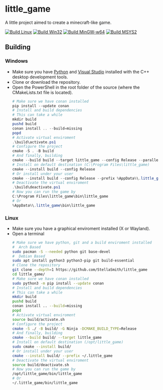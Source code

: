 # little_game
A little project aimed to create a minecraft-like game.

[![Build Linux](https://github.com/StellaSmith/little_game/actions/workflows/linux.yml/badge.svg)](https://github.com/StellaSmith/little_game/actions/workflows/linux.yml)
[![Build Win32](https://github.com/StellaSmith/little_game/actions/workflows/win32.yml/badge.svg)](https://github.com/StellaSmith/little_game/actions/workflows/win32.yml)
[![Build MinGW-w64](https://github.com/StellaSmith/little_game/actions/workflows/mingw.yml/badge.svg)](https://github.com/StellaSmith/little_game/actions/workflows/mingw.yml)
[![Build MSYS2](https://github.com/StellaSmith/little_game/actions/workflows/msys2.yml/badge.svg)](https://github.com/StellaSmith/little_game/actions/workflows/msys2.yml)

## Building
### Windows
- Make sure you have [Python](https://www.python.org/downloads/windows/) and [Visual Studio](https://visualstudio.microsoft.com/) installed with the C++ desktop development tools.
- Clone or download the repository.
- Open the PowerShell in the root folder of the source (where the CMakeLists.txt file is located).
  ```powershell
  # Make sure we have conan installed
  pip install --update conan
  # Install and build dependencies
  # This can take a while
  mkdir build
  pushd build
  conan install .. --build=missing
  popd
  # Activate virtual enviroment
  .\build\activate.ps1
  # Configure the project
  cmake -S . -B build
  # And finally, building
  cmake --build build --target little_game --config Release --parallel
  # Install on default destination (C:\Program Files\little_game)
  cmake --install build --config Release
  # Or install under your user
  cmake --install build --config Release --prefix %AppData%\.little_game
  # Deactivate the virtual enviroment
  .\build\deactivate.ps1
  # Now you can run the game by
  C:\Program Files\little_game\bin\little_game
  # Or
  %AppData%\.little_game\bin\little_game
  ```
### Linux
- Make sure you have a graphical enviroment installed (X or Wayland).
- Open a terminal
  ```bash
  # Make sure we have python, git and a build enviroment installed
  #  Arch Based
  sudo pacman -S --needed python git base-devel
  #  Debian Based
  sudo apt install python3 python3-pip git build-essential
  # Clone the repository
  git clone --depth=1 https://github.com/StellaSmith/little_game
  cd little_game/
  # Make sure we have conan installed
  sudo python3 -m pip install --update conan
  # Install and build dependencies
  # This can take a while
  mkdir build
  pushd build
  conan install .. --build=missing
  popd
  # Activate virtual enviroment
  source build/activate.sh
  # Configure the project
  cmake -S ./ -B build/ -G Ninja -DCMAKE_BUILD_TYPE=Release
  # And finally, building
  cmake --build build/ --target little_game
  # Install on default destination (/opt/little_game)
  sudo cmake --install build/
  # Or install under your user
  cmake --install build/ --prefix ~/.little_game
  # Deactivate the virtual enviroment
  source build/deactivate.sh
  # Now you can run the game by
  /opt/little_game/bin/little_game
  # Or
  ~/.little_game/bin/little_game
  ```